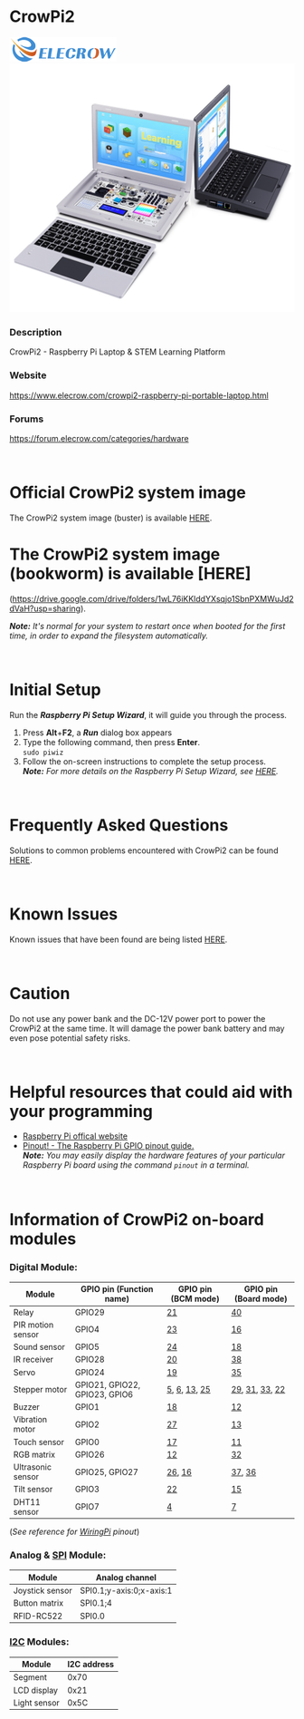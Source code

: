 # CrowPi2
<a href="https://www.elecrow.com"><img src="./images/Elecrow_logo.png" alt="Elecrow"></a>  
![image](./images/crowpi2.jpg)  

### Description
CrowPi2 - Raspberry Pi Laptop & STEM Learning Platform

### Website
https://www.elecrow.com/crowpi2-raspberry-pi-portable-laptop.html

### Forums
https://forum.elecrow.com/categories/hardware

<br>

# Official CrowPi2 system image
The CrowPi2 system image (buster) is available [HERE](https://drive.google.com/file/d/1vNiY359ShIS39KHX0jtAyz682MvaxhdK/view?usp=sharing).  
# The CrowPi2 system image (bookworm) is available [HERE]
(https://drive.google.com/drive/folders/1wL76iKKlddYXsqjo1SbnPXMWuJd2dVaH?usp=sharing).

***Note:** It's normal for your system to restart once when booted for the first time, in order to expand the filesystem automatically.*  

<br>

# Initial Setup
Run the ***Raspberry Pi Setup Wizard***, it will guide you through the process.  
1. Press **Alt**+**F2**, a ***Run*** dialog box appears  
2. Type the following command, then press **Enter**. <br> `sudo piwiz`  
3. Follow the on-screen instructions to complete the setup process.  
***Note:** For more details on the Raspberry Pi Setup Wizard, see [HERE](https://www.raspberrypi.org/blog/raspbian-update-june-2018/).*  

<br>

# Frequently Asked Questions
Solutions to common problems encountered with CrowPi2 can be found [HERE](./faq/TOC-FAQ.md#frequently-asked-questions).  

<br>

# Known Issues
Known issues that have been found are being listed [HERE](./known_issues/TOC-KI.md#known-issues).  

<br>

# Caution
Do not use any power bank and the DC-12V power port to power the CrowPi2 at the same time. It will damage the power bank battery and may even pose potential safety risks.  

<br>

# Helpful resources that could aid with your programming
- [Raspberry Pi offical website](https://www.raspberrypi.org/help/)  
- [Pinout! - The Raspberry Pi GPIO pinout guide.](https://pinout.xyz/)  
***Note:** You may easily display the hardware features of your particular Raspberry Pi board using the command `pinout` in a terminal.*  

<br>

# Information of CrowPi2 on-board modules

### Digital Module:
| Module             | GPIO pin (Function name)      | GPIO pin (BCM mode)   | GPIO pin (Board mode) |
| -------------------| ------------------------------| ----------------------| ----------------------|
| Relay              | GPIO29                        | [21](https://pinout.xyz/pinout/pin40_gpio21)  | [40](https://pinout.xyz/pinout/pin40_gpio21) |
| PIR motion sensor  | GPIO4                         | [23](https://pinout.xyz/pinout/pin16_gpio23)  | [16](https://pinout.xyz/pinout/pin16_gpio23) |
| Sound sensor       | GPIO5                         | [24](https://pinout.xyz/pinout/pin18_gpio24)  | [18](https://pinout.xyz/pinout/pin18_gpio24) |
| IR receiver        | GPIO28                        | [20](https://pinout.xyz/pinout/pin38_gpio20)  | [38](https://pinout.xyz/pinout/pin38_gpio20) |
| Servo              | GPIO24                        | [19](https://pinout.xyz/pinout/pin35_gpio19)  | [35](https://pinout.xyz/pinout/pin35_gpio19) |
| Stepper motor      | GPIO21, GPIO22, GPIO23, GPIO6 | [5](https://pinout.xyz/pinout/pin29_gpio5), [6](https://pinout.xyz/pinout/pin31_gpio6), [13](https://pinout.xyz/pinout/pin33_gpio13), [25](https://pinout.xyz/pinout/pin22_gpio25) | [29](https://pinout.xyz/pinout/pin29_gpio5), [31](https://pinout.xyz/pinout/pin31_gpio6), [33](https://pinout.xyz/pinout/pin33_gpio13), [22](https://pinout.xyz/pinout/pin22_gpio25) |
| Buzzer             | GPIO1                         | [18](https://pinout.xyz/pinout/pin12_gpio18)  | [12](https://pinout.xyz/pinout/pin12_gpio18) |
| Vibration motor    | GPIO2                         | [27](https://pinout.xyz/pinout/pin13_gpio27)  | [13](https://pinout.xyz/pinout/pin13_gpio27) |
| Touch sensor       | GPIO0                         | [17](https://pinout.xyz/pinout/pin11_gpio17)  | [11](https://pinout.xyz/pinout/pin11_gpio17) |
| RGB matrix         | GPIO26                        | [12](https://pinout.xyz/pinout/pin32_gpio12)  | [32](https://pinout.xyz/pinout/pin32_gpio12) |
| Ultrasonic sensor  | GPIO25, GPIO27                | [26](https://pinout.xyz/pinout/pin37_gpio26), [16](https://pinout.xyz/pinout/pin36_gpio16) | [37](https://pinout.xyz/pinout/pin37_gpio26), [36](https://pinout.xyz/pinout/pin36_gpio16) |
| Tilt sensor        | GPIO3                         | [22](https://pinout.xyz/pinout/pin15_gpio22)  | [15](https://pinout.xyz/pinout/pin15_gpio22) |
| DHT11 sensor       | GPIO7                         | [4](https://pinout.xyz/pinout/pin7_gpio4)     | [7](https://pinout.xyz/pinout/pin7_gpio4)    |

(*See reference for [WiringPi](https://pinout.xyz/pinout/wiringpi) pinout*)

### Analog & [SPI](https://pinout.xyz/pinout/spi) Module:
| Module             | Analog channel                |
| -------------------| ------------------------------|
| Joystick sensor    | SPI0.1;y-axis:0;x-axis:1        |
| Button matrix      | SPI0.1;4                        |
| RFID-RC522         | SPI0.0                          |

### [I2C](https://pinout.xyz/pinout/i2c) Modules:
| Module             | I2C address                   |
| -------------------| ------------------------------|
| Segment            | 0x70                          |
| LCD display        | 0x21                          |
| Light sensor       | 0x5C                          |
